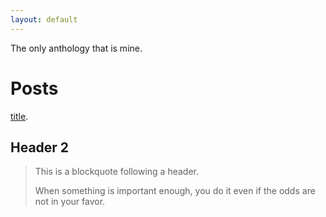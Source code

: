 ```yaml
---
layout: default
---
```


The only anthology that is mine. 

# Posts
[title](./posts/post1.md).


## Header 2

> This is a blockquote following a header.
>
> When something is important enough, you do it even if the odds are not in your favor.